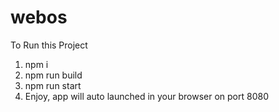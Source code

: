 # webos

To Run this Project

1. npm i
2. npm run build
3. npm run start
4. Enjoy, app will auto launched in your browser on port 8080